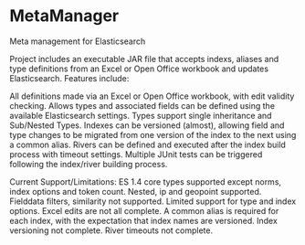 # MetaManager
Meta management for Elasticsearch

Project includes an executable JAR file that accepts indexs, aliases and type definitions from an Excel or Open Office workbook and updates Elasticsearch.  Features include:

  All definitions made via an Excel or Open Office workbook, with edit validity checking.
  Allows types and associated fields can be defined using the available Elasticsearch settings.
  Types support single inheritance and Sub/Nested Types.
  Indexes can be versioned (almost), allowing field and type changes to be migrated from one version of the index to the next 	  using a common alias. Rivers can be defined and executed after the index build process with timeout settings.
  Multiple JUnit tests can be triggered following the index/river building process.
  
Current Support/Limitations:
  ES 1.4 core types supported except norms, index options and token count.  Nested, ip and geopoint supported.
	Fielddata filters, similarity not supported.  Limited support for type and index options. 
	Excel edits are not all complete.
	A common alias is required for each index, with the expectation that index names are versioned.
	Index versioning not complete. River timeouts not complete. 
	
